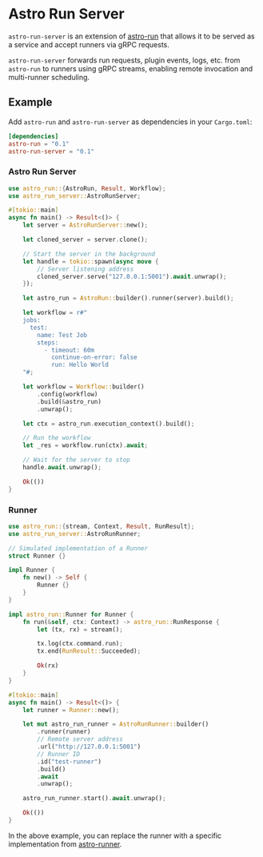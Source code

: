 # Astro Run Server

`astro-run-server` is an extension of [astro-run](https://github.com/panghu-huang/astro-run) that allows it to be served as a service and accept runners via gRPC requests.

`astro-run-server` forwards run requests, plugin events, logs, etc. from `astro-run` to runners using gRPC streams, enabling remote invocation and multi-runner scheduling.

## Example

Add `astro-run` and `astro-run-server` as dependencies in your `Cargo.toml`:

```toml
[dependencies]
astro-run = "0.1"
astro-run-server = "0.1"
```

### Astro Run Server

```rust
use astro_run::{AstroRun, Result, Workflow};
use astro_run_server::AstroRunServer;

#[tokio::main]
async fn main() -> Result<()> {
    let server = AstroRunServer::new();

    let cloned_server = server.clone();

    // Start the server in the background
    let handle = tokio::spawn(async move {
        // Server listening address
        cloned_server.serve("127.0.0.1:5001").await.unwrap();
    });

    let astro_run = AstroRun::builder().runner(server).build();

    let workflow = r#"
    jobs:
      test:
        name: Test Job
        steps:
          - timeout: 60m
            continue-on-error: false
            run: Hello World
    "#;

    let workflow = Workflow::builder()
        .config(workflow)
        .build(&astro_run)
        .unwrap();

    let ctx = astro_run.execution_context().build();

    // Run the workflow
    let _res = workflow.run(ctx).await;

    // Wait for the server to stop
    handle.await.unwrap();

    Ok(())
}
```

### Runner

```rust
use astro_run::{stream, Context, Result, RunResult};
use astro_run_server::AstroRunRunner;

// Simulated implementation of a Runner
struct Runner {}

impl Runner {
    fn new() -> Self {
        Runner {}
    }
}

impl astro_run::Runner for Runner {
    fn run(&self, ctx: Context) -> astro_run::RunResponse {
        let (tx, rx) = stream();

        tx.log(ctx.command.run);
        tx.end(RunResult::Succeeded);

        Ok(rx)
    }
}

#[tokio::main]
async fn main() -> Result<()> {
    let runner = Runner::new();

    let mut astro_run_runner = AstroRunRunner::builder()
        .runner(runner)
        // Remote server address
        .url("http://127.0.0.1:5001")
        // Runner ID
        .id("test-runner")
        .build()
        .await
        .unwrap();

    astro_run_runner.start().await.unwrap();

    Ok(())
}
```

In the above example, you can replace the runner with a specific implementation from [astro-runner](../astro-runner).